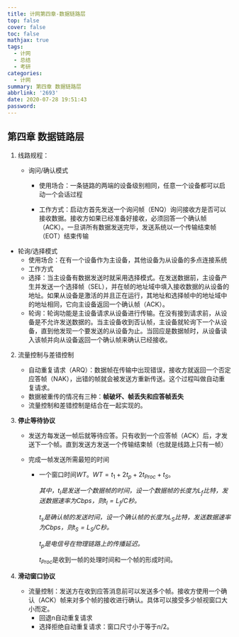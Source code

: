 ```yaml
---
title: 计网第四章-数据链路层
top: false
cover: false
toc: false
mathjax: true
tags:
  - 计网
  - 总结
  - 考研
categories:
  - 计网
summary: 第四章 数据链路层
abbrlink: '2693'
date: 2020-07-28 19:51:43
password:
---
```

## 第四章 数据链路层

1. 线路规程：

   - 询问/确认模式

     - 使用场合：一条链路的两端的设备级别相同，任意一个设备都可以启动一个会话过程

     - 工作方式：启动方首先发送一个询问帧（ENQ）询问接收方是否可以接收数据。接收方如果已经准备好接收，必须回答一个确认帧（ACK）。一旦讲所有数据发送完毕，发送系统以一个传输结束帧（EOT）结束传输
- 轮询/选择模式
     - 使用场合：在有一个设备作为主设备，其他设备为从设备的多点连接系统
     - 工作方式
     - 选择：当主设备有数据发送时就采用选择模式。在发送数据前，主设备产生并发送一个选择帧（SEL），并在帧的地址域中填入接收数据的从设备的地址。如果从设备是激活的并且正在运行，其地址和选择帧中的地址域中的地址相同，它向主设备返回一个确认帧（ACK）。
     - 轮询：轮询功能是主设备请求从设备进行传输。在没有接到请求前，从设备是不允许发送数据的。当主设备收到否认帧，主设备就轮询下一个从设备，直到他发现一个要发送的从设备为止。当回应是数据帧时，从设备读入该帧并向从设备返回一个确认帧来确认已经接收。
2. 流量控制与差错控制
   - 自动重复请求（ARQ）：数据帧在传输中出现错误，接收方就返回一个否定应答帧（NAK），出错的帧就会被发送方重新传送。这个过程叫做自动重复请求。
   - 数据被重传的情况有三种：**帧破坏、帧丢失和应答帧丢失**
   - 流量控制和差错控制是结合在一起实现的。

3. **停止等待协议**

   - 发送方每发送一帧后就等待应答。只有收到一个应答帧（ACK）后，才发送下一个帧。直到发送方发送一个传输结束帧（也就是线路上只有一帧）

   - 完成一帧发送所需最短的时间

     - 一个窗口时间$WT$。$WT=t_1+2t_p+2t_{Proc}+t_S$。
     
       _其中，$t_I$是发送一个数据帧的时间，设一个数据帧的长度为$L_f$比特，发送数据速率为$C$bps，则$t_I=L_f/C$秒。_
     
       _$t_s$是确认帧的发送时间，设一个确认帧的长度为$L_S$比特，发送数据速率为$C$bps，则$t_S=L_S/C$秒。_
     
       _$t_p$是电信号在物理链路上的传播延迟。_
     
       $t_{Proc}$是收到一帧的处理时间和一个帧的形成时间。
     
     

4. **滑动窗口协议**
   - 流量控制：发送方在收到应答消息前可以发送多个帧。接收方使用一个确认（ACK）帧来对多个帧的接收进行确认。具体可以接受多少帧视窗口大小而定。
     - 回退n自动重复请求
     - 选择拒绝自动重复请求：窗口尺寸小于等于$n/2$。